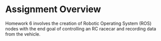 # Assignment Overview
Homework 6 involves the creation of Robotic Operating System (ROS) nodes with the end goal of controlling an RC racecar and recording data from the vehicle.